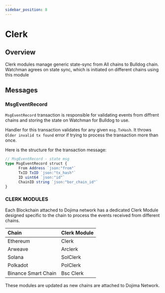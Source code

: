 ```yaml
---
sidebar_position: 8
---
```

# Clerk

## Overview

Clerk modules manage generic state-sync from All chains to Bulldog chain. Watchman agrees on state sync, which is initiated on different chains using this module

## Messages

### MsgEventRecord

`MsgEventRecord` transaction is responsible for validating events from diffrent chains and storing the state on Watchman for Bulldog to use.

Handler for this transaction validates for any given `msg.TxHash`. It throws `Older invalid tx found` error if trying to process the transaction more than once.

Here is the structure for the transaction message:

```ts
// MsgEventRecord - state msg
type MsgEventRecord struct {
      From Address `json:"from"`
      TxID TxID `json:"tx_hash"`
      ID uint64 `json:"id"`
      ChainID string `json:"bor_chain_id"`
}
```

### CLERK MODULES

Each Blockchain attached to Dojima network has a dedicated Clerk Module designed specific to the chain to process the events received from different chains.

| Chain               | Clerk Module |
| :------------------ | :----------- |
| Ethereum            | Clerk        |
| Arweave             | Arclerk      |
| Solana              | SolClerk     |
| Polkadot            | PolClerk     |
| Binance Smart Chain | Bsc Clerk    |

These modules are updated as new chains are attached to Dojima Network.
